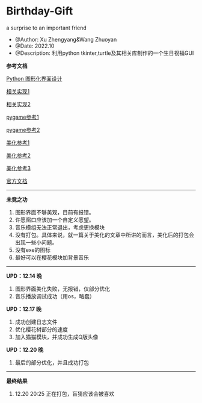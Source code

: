 # Birthday-Gift
a surprise to an important friend
* @Author: Xu Zhengyang&Wang Zhuoyan
* @Date: 2022.10
* @Description: 利用python tkinter,turtle及其相关库制作的一个生日祝福GUI

  
**参考文档**

[Python 图形化界面设计](https://www.jianshu.com/p/91844c5bca78)

[相关实现1](https://blog.csdn.net/TongtongHuang/article/details/108021534)

[相关实现2](https://blog.csdn.net/weixin_43533825/article/details/88786768?spm=1001.2101.3001.6650.6&utm_medium=distribute.pc_relevant.none-task-blog-2%7Edefault%7EBlogCommendFromBaidu%7Edefault-6.highlightwordscore&depth_1-utm_source=distribute.pc_relevant.none-task-blog-2%7Edefault%7EBlogCommendFromBaidu%7Edefault-6.highlightwordscore)

[pygame参考1](https://zhuanlan.zhihu.com/p/144826876)

[pygame参考2](https://www.cnblogs.com/ocean1100/p/9319891.html)

[美化参考1](https://blog.csdn.net/aqqwvfbukn/article/details/121399647)

[美化参考2](https://blog.csdn.net/qq_25921925/article/details/103987572)

[美化参考3](https://www.cnblogs.com/kongzhagen/p/6149494.html)

[官方文档](https://ttkbootstrap.readthedocs.io/en/latest/)



------------


**未竟之功**
1. 图形界面不够美观，目前有报错。
2. 许愿窗口应该加一个自定义愿望。
3. 音乐模组无法正常退出，考虑更换模块
4. 没有打包。具体来说，就一篇关于美化的文章中所讲的而言，美化后的打包会出现一些小问题。
5. 没有exe的图标
6. 最好可以在樱花模块加背景音乐


------------


**UPD：12.14 晚**
1. 图形界面美化失败，无报错，仅部分优化
2. 音乐播放调试成功（用os，略蠢）

**UPD：12.17 晚**
1. 成功创建日志文件
2. 优化樱花树部分的速度
3. 加入猫猫模块，并成功生成Q版头像

**UPD：12.20 晚**
1. 最后的部分优化，并且成功打包




------------
**最终结果**
1. 12.20 20:25 正在打包，盲猜应该会被喜欢
